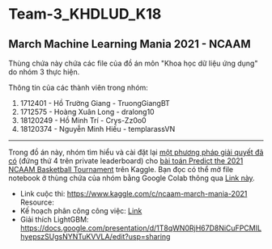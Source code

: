 # Team-3_KHDLUD_K18

## March Machine Learning Mania 2021 - NCAAM

Thùng chứa này chứa các file của đồ án môn "Khoa học dữ liệu ứng dụng" do nhóm 3 thực hiện.

Thông tin của các thành viên trong nhóm:

1. 1712401 - Hồ Trường Giang - TruongGiangBT
2. 1712575 - Hoàng Xuân Long - dralong10
3. 18120249 - Hồ Minh Trí - Crys-Zz0o0
4. 18120374 - Nguyễn Minh Hiếu - templarassVN

-------------------------------------------------------------------------------------------------------------------------------------------------------------------------------
Trong đồ án này, nhóm tìm hiểu và cài đặt lại [một phương pháp giải quyết đã có](https://www.kaggle.com/c/ncaam-march-mania-2021/discussion/230946) (đứng thứ 4 trên private leaderboard) cho [bài toán Predict the 2021 NCAAM Basketball Tournament](https://www.kaggle.com/c/ncaam-march-mania-2021) trên Kaggle. Bạn đọc có thể mở file notebook ở thùng chứa của nhóm bằng Google Colab thông qua [Link này](https://colab.research.google.com/github/templarassVN/Team-3_KHDLUD_K18/blob/main/NCAAM-2021.ipynb).

- Link cuộc thi: https://www.kaggle.com/c/ncaam-march-mania-2021
Resource:
- Kế hoạch phân công công việc: [Link](https://docs.google.com/spreadsheets/d/1guzl1BKOm0yEYLEjTThRlO2lC9YzZdCxJIuk53nlO_0/edit?fbclid=IwAR1gWEyCc-ceiGNkJ3Bw9GXgqJysrBk0yPoVkbuyJEWLl0IaZ_yTxwq1Iw0#gid=0)
- Giải thích LightGBM: https://docs.google.com/presentation/d/1T8qWN0RjH67D8NiCuFPCMILhyepszSUgsNYNTuKVVLA/edit?usp=sharing

